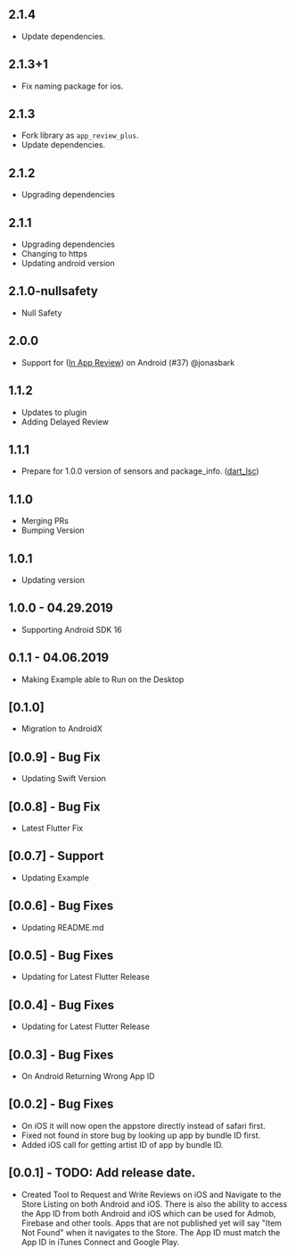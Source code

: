 ## 2.1.4

* Update dependencies.

## 2.1.3+1

* Fix naming package for ios.

## 2.1.3

* Fork library as `app_review_plus`.
* Update dependencies.

## 2.1.2

* Upgrading dependencies

## 2.1.1

* Upgrading dependencies
* Changing to https
* Updating android version

## 2.1.0-nullsafety

* Null Safety

## 2.0.0

* Support for ([In App Review](https://developer.android.com/guide/playcore/in-app-review)) on Android (#37) @jonasbark

## 1.1.2

* Updates to plugin
* Adding Delayed Review

## 1.1.1

* Prepare for 1.0.0 version of sensors and package_info. ([dart_lsc](http://github.com/amirh/dart_lsc))

## 1.1.0

* Merging PRs
* Bumping Version

## 1.0.1

* Updating version

## 1.0.0 - 04.29.2019

* Supporting Android SDK 16

## 0.1.1 - 04.06.2019

* Making Example able to Run on the Desktop

## [0.1.0]

* Migration to AndroidX

## [0.0.9] - Bug Fix

* Updating Swift Version

## [0.0.8] - Bug Fix

* Latest Flutter Fix

## [0.0.7] - Support

* Updating Example

## [0.0.6] - Bug Fixes

* Updating README.md

## [0.0.5] - Bug Fixes

* Updating for Latest Flutter Release

## [0.0.4] - Bug Fixes

* Updating for Latest Flutter Release

## [0.0.3] - Bug Fixes

* On Android Returning Wrong App ID

## [0.0.2] - Bug Fixes

* On iOS it will now open the appstore directly instead of safari first.
* Fixed not found in store bug by looking up app by bundle ID first.
* Added iOS call for getting artist ID of app by bundle ID.

## [0.0.1] - TODO: Add release date.

* Created Tool to Request and Write Reviews on iOS and Navigate to the Store Listing on both Android and iOS. There is also the ability to access the App ID from both Android and iOS which can be used for Admob, Firebase and other tools. Apps that are not published yet will say "Item Not Found" when it navigates to the Store. The App ID must match the App ID in iTunes Connect and Google Play.
